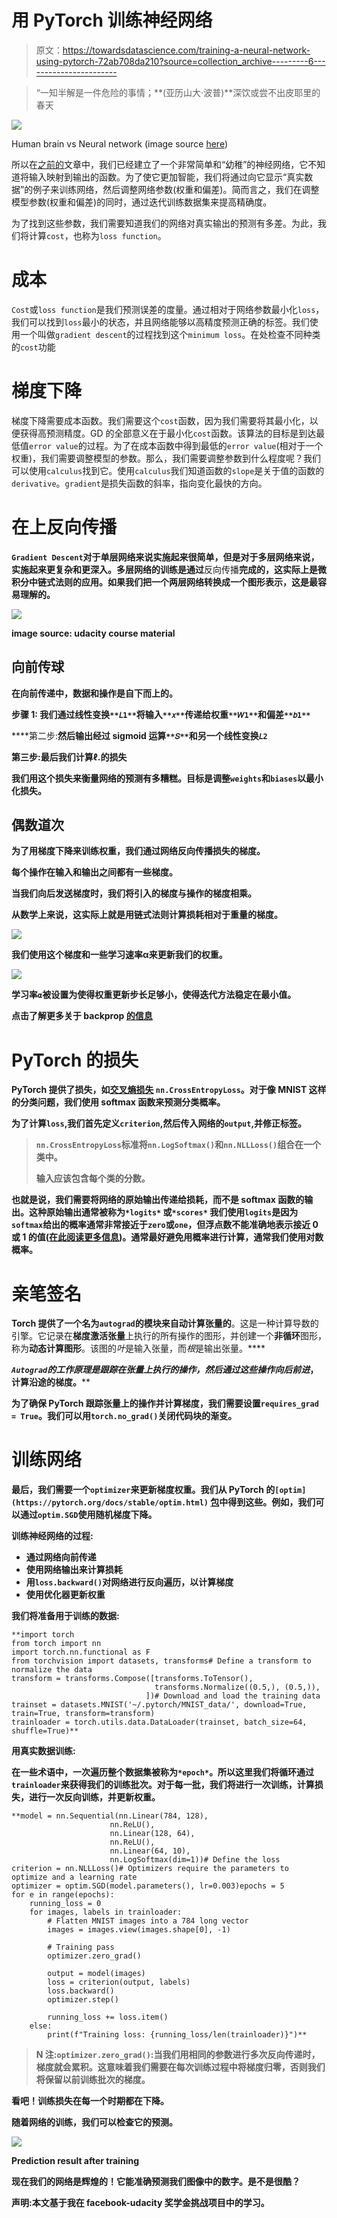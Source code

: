 # 用 PyTorch 训练神经网络

> 原文：<https://towardsdatascience.com/training-a-neural-network-using-pytorch-72ab708da210?source=collection_archive---------6----------------------->

> “一知半解是一件危险的事情；**(亚历山大·波普)**深饮或尝不出皮耶里的春天

![](img/66ab69744dfef72bba147783bf96337b.png)

Human brain vs Neural network (image source [here](https://www.quora.com/What-is-the-difference-between-artificial-intelligence-and-neural-networks))

所以在[之前的](/building-neural-network-using-pytorch-84f6e75f9a)文章中，我们已经建立了一个非常简单和“幼稚”的神经网络，它不知道将输入映射到输出的函数。为了使它更加智能，我们将通过向它显示“真实数据”的例子来训练网络，然后调整网络参数(权重和偏差)。简而言之，我们在调整模型参数(权重和偏差)的同时，通过迭代训练数据集来提高精确度。

为了找到这些参数，我们需要知道我们的网络对真实输出的预测有多差。为此，我们将计算`cost`，也称为`loss function`。

# **成本**

`Cost`或`loss function`是我们预测误差的度量。通过相对于网络参数最小化`loss`，我们可以找到`loss`最小的状态，并且网络能够以高精度预测正确的标签。我们使用一个叫做`gradient descent`的过程找到这个`minimum loss`。在处检查不同种类的`cost`功能

# 梯度下降

梯度下降需要成本函数。我们需要这个`cost`函数，因为我们需要将其最小化，以便获得高预测精度。GD 的全部意义在于最小化`cost`函数。该算法的目标是到达最低值`error value`的过程。为了在成本函数中得到最低的`error value`(相对于一个权重)，我们需要调整模型的参数。那么，我们需要调整参数到什么程度呢？我们可以使用`calculus`找到它。使用`calculus`我们知道函数的`slope`是关于值的函数的`derivative`。`gradient`是损失函数的斜率，指向变化最快的方向。

# 在上反向传播

**`Gradient Descent`对于单层网络来说实施起来很简单，但是对于多层网络来说，实施起来更复杂和更深入。多层网络的训练是通过**反向传播**完成的，这实际上是微积分中链式法则的应用。如果我们把一个两层网络转换成一个图形表示，这是最容易理解的。**

**![](img/c2776ecea057fe7e54446df7bfee0303.png)**

**image source: udacity course material**

## **向前传球**

**在向前传递中，数据和操作是自下而上的。**

****步骤 1:** 我们通过线性变换`**𝐿1**`将输入`**𝑥**`传递给权重`**𝑊1**`和偏差`**𝑏1**`**

****第二步:**然后输出经过 sigmoid 运算`**𝑆**`和另一个线性变换`𝐿2`**

**第三步:最后我们计算ℓ.的损失**

**我们用这个损失来衡量网络的预测有多糟糕。目标是调整`weights`和`biases`以最小化损失。**

## **偶数道次**

**为了用梯度下降来训练权重，我们通过网络反向传播损失的梯度。**

**每个操作在输入和输出之间都有一些梯度。**

**当我们向后发送梯度时，我们将引入的梯度与操作的梯度相乘。**

**从数学上来说，这实际上就是用链式法则计算损耗相对于重量的梯度。**

**![](img/66faea3056ec92cd8b1621f0e98051dc.png)**

**我们使用这个梯度和一些学习速率α来更新我们的权重。**

**![](img/6deb4d91ae44c687252981dab24e2e0b.png)**

**学习率`α`被设置为使得权重更新步长足够小，使得迭代方法稳定在最小值。**

**点击了解更多关于 backprop [的信息](https://mattmazur.com/2015/03/17/a-step-by-step-backpropagation-example/)**

# **PyTorch 的损失**

**PyTorch 提供了损失，如[交叉熵损失](https://pytorch.org/docs/stable/nn.html#torch.nn.CrossEntropyLoss) `nn.CrossEntropyLoss`。对于像 MNIST 这样的分类问题，我们使用 softmax 函数来预测分类概率。**

**为了计算`loss`,我们首先定义`criterion`,然后传入网络的`output`,并修正标签。**

> **`nn.CrossEntropyLoss`标准将`nn.LogSoftmax()`和`nn.NLLLoss()`组合在一个类中。**
> 
> **输入应该包含每个类的分数。**

**也就是说，我们需要将网络的原始输出传递给损耗，而不是 softmax 函数的输出。这种原始输出通常被称为`*logits*` 或`*scores*` 我们使用`logits`是因为`softmax`给出的概率通常非常接近于`zero`或`one`，但浮点数不能准确地表示接近 0 或 1 的值([在此阅读更多信息](https://docs.python.org/3/tutorial/floatingpoint.html))。通常最好避免用概率进行计算，通常我们使用对数概率。**

# **亲笔签名**

**Torch 提供了一个名为`autograd`的模块来自动计算张量的**。这是一种计算导数的引擎。它记录在**梯度激活张量**上执行的所有操作的图形，并创建一个**非循环**图形，称为**动态计算图形**。该图的*叶*是输入张量，而*根*是输出张量。****

****`Autograd`的工作原理是跟踪在张量上执行的操作，然后通过这些操作向后*前进*，计算沿途的梯度。****

****为了确保 PyTorch 跟踪张量上的操作并计算梯度，我们需要设置`requires_grad = True`。我们可以用`torch.no_grad()`关闭代码块的渐变。****

# ******训练网络******

****最后，我们需要一个`optimizer`来更新梯度权重。我们从 PyTorch 的`[optim](https://pytorch.org/docs/stable/optim.html)` [包](https://pytorch.org/docs/stable/optim.html)中得到这些。例如，我们可以通过`optim.SGD`使用随机梯度下降。****

******训练神经网络的过程:******

*   ****通过网络向前传递****
*   ****使用网络输出来计算损耗****
*   ****用`loss.backward()`对网络进行反向遍历，以计算梯度****
*   ****使用优化器更新权重****

****我们将准备用于训练的数据:****

```
**import torch
from torch import nn
import torch.nn.functional as F
from torchvision import datasets, transforms# Define a transform to normalize the data
transform = transforms.Compose([transforms.ToTensor(),
                                transforms.Normalize((0.5,), (0.5,)),
                              ])# Download and load the training data
trainset = datasets.MNIST('~/.pytorch/MNIST_data/', download=True, train=True, transform=transform)
trainloader = torch.utils.data.DataLoader(trainset, batch_size=64, shuffle=True)**
```

****用真实数据训练:****

****在一些术语中，一次遍历整个数据集被称为`*epoch*`。所以这里我们将循环通过`trainloader`来获得我们的训练批次。对于每一批，我们将进行一次训练，计算损失，进行一次反向训练，并更新权重。****

```
**model = nn.Sequential(nn.Linear(784, 128),
                      nn.ReLU(),
                      nn.Linear(128, 64),
                      nn.ReLU(),
                      nn.Linear(64, 10),
                      nn.LogSoftmax(dim=1))# Define the loss
criterion = nn.NLLLoss()# Optimizers require the parameters to optimize and a learning rate
optimizer = optim.SGD(model.parameters(), lr=0.003)epochs = 5
for e in range(epochs):
    running_loss = 0
    for images, labels in trainloader:
        # Flatten MNIST images into a 784 long vector
        images = images.view(images.shape[0], -1)

        # Training pass
        optimizer.zero_grad()

        output = model(images)
        loss = criterion(output, labels)
        loss.backward()
        optimizer.step()

        running_loss += loss.item()
    else:
        print(f"Training loss: {running_loss/len(trainloader)}")**
```

> ****N 注:`optimizer.zero_grad()`:当我们用相同的参数进行多次反向传递时，梯度就会累积。这意味着我们需要在每次训练过程中将梯度归零，否则我们将保留以前训练批次的梯度。****

****看吧！训练损失在每一个时期都在下降。****

****随着网络的训练，我们可以检查它的预测。****

****![](img/9f00424f239672f3b3d54215f0944b50.png)****

****Prediction result after training****

****现在我们的网络是辉煌的！它能准确预测我们图像中的数字。是不是很酷？****

****声明:本文基于我在 facebook-udacity 奖学金挑战项目中的学习。****